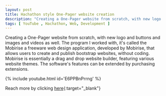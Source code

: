 ```yaml
---
layout: post
title: Hachathon style One-Pager website creation
description: "Creating a One-Pager website from scratch, with new logo and buttons and images and videos as well"
tags: [ YouTube , Hachathon, Web, Development ]
---
```


Creating a One-Pager website from scratch, with new logo and buttons and images and videos as well. The program I worked with, it's called the Mobirise a freeware web design application, developed by Mobirise, that allows users to create and publish bootstrap websites, without coding. Mobirise is essentially a drag and drop website builder, featuring various website themes. The software's features can be extended by purchasing extensions.

{% include youtube.html id='E6PPBnPrrng' %}

Reach more by clicking [here](https://www.youtube.com/channel/UCCoJksLKmc7Kg78z7Y7U4iA){:target="_blank"} 